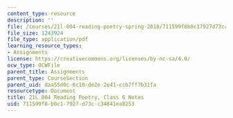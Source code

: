 ```yaml
---
content_type: resource
description: ''
file: /courses/21l-004-reading-poetry-spring-2018/711599f8b0c17927d73cc34841ea8253_MIT21L_004_class6.pdf
file_size: 1243924
file_type: application/pdf
learning_resource_types:
- Assignments
license: https://creativecommons.org/licenses/by-nc-sa/4.0/
ocw_type: OCWFile
parent_title: Assignments
parent_type: CourseSection
parent_uid: daa55d0c-6c18-de2e-2e41-ccb7ff7b31fa
resourcetype: Document
title: 21L.004 Reading Poetry, Class 6 Notes
uid: 711599f8-b0c1-7927-d73c-c34841ea8253
---
```

